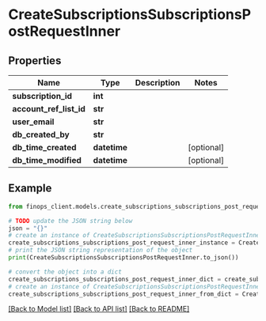 # CreateSubscriptionsSubscriptionsPostRequestInner


## Properties

Name | Type | Description | Notes
------------ | ------------- | ------------- | -------------
**subscription_id** | **int** |  | 
**account_ref_list_id** | **str** |  | 
**user_email** | **str** |  | 
**db_created_by** | **str** |  | 
**db_time_created** | **datetime** |  | [optional] 
**db_time_modified** | **datetime** |  | [optional] 

## Example

```python
from finops_client.models.create_subscriptions_subscriptions_post_request_inner import CreateSubscriptionsSubscriptionsPostRequestInner

# TODO update the JSON string below
json = "{}"
# create an instance of CreateSubscriptionsSubscriptionsPostRequestInner from a JSON string
create_subscriptions_subscriptions_post_request_inner_instance = CreateSubscriptionsSubscriptionsPostRequestInner.from_json(json)
# print the JSON string representation of the object
print(CreateSubscriptionsSubscriptionsPostRequestInner.to_json())

# convert the object into a dict
create_subscriptions_subscriptions_post_request_inner_dict = create_subscriptions_subscriptions_post_request_inner_instance.to_dict()
# create an instance of CreateSubscriptionsSubscriptionsPostRequestInner from a dict
create_subscriptions_subscriptions_post_request_inner_from_dict = CreateSubscriptionsSubscriptionsPostRequestInner.from_dict(create_subscriptions_subscriptions_post_request_inner_dict)
```
[[Back to Model list]](../README.md#documentation-for-models) [[Back to API list]](../README.md#documentation-for-api-endpoints) [[Back to README]](../README.md)


